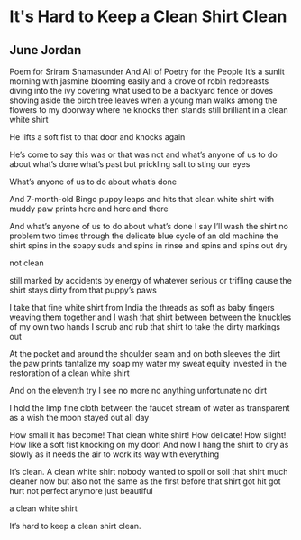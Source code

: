 # It's Hard to Keep a Clean Shirt Clean
## June Jordan
Poem for Sriram Shamasunder
And All of Poetry for the People
It’s a sunlit morning
with jasmine blooming
easily
and a drove of robin redbreasts
diving into the ivy covering
what used to be
a backyard fence
or doves shoving aside
the birch tree leaves
when
a young man walks among
the flowers
to my doorway
where he knocks
then stands still
brilliant in a clean white shirt

He lifts a soft fist
to that door
and knocks again

He’s come to say this
was or that
was
not
and what’s
anyone of us to do
about what’s done
what’s past
but prickling salt to sting
our eyes

What’s anyone of us to do
about what’s done

And 7-month-old Bingo
puppy leaps
and hits
that clean white shirt
with muddy paw
prints here
and here and there

And what’s anyone of us to do
about what’s done
I say I’ll wash the shirt
no problem
two times through
the delicate blue cycle
of an old machine
the shirt spins in the soapy
suds and spins in rinse
and spins
and spins out dry

not clean

still marked by accidents
by energy of whatever serious or trifling cause
the shirt stays dirty
from that puppy’s paws

I take that fine white shirt
from India
the threads as soft as baby
fingers weaving them
together
and I wash that shirt
between
between the knuckles of my own
two hands
I scrub and rub that shirt
to take the dirty
markings
out

At the pocket
and around the shoulder seam
and on both sleeves
the dirt the paw
prints tantalize my soap
my water my sweat
equity
invested in the restoration
of a clean white shirt

And on the eleventh try
I see no more
no anything unfortunate
no dirt

I hold the limp fine
cloth
between the faucet stream
of water as transparent
as a wish the moon stayed out
all day

How small it has become!
That clean white shirt!
How delicate!
How slight!
How like a soft fist knocking on my door!
And now I hang the shirt
to dry
as slowly as it needs
the air
to work its way
with everything

It’s clean.
A clean white shirt
nobody wanted to spoil
or soil
that shirt
much cleaner now but also
not the same
as the first before that shirt
got hit got hurt
not perfect
anymore
just beautiful

a clean white shirt

It’s hard to keep a clean shirt clean.